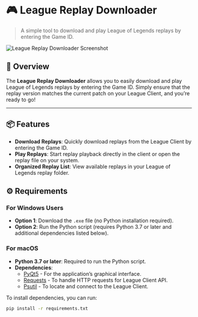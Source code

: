 # 🎮 League Replay Downloader

> A simple tool to download and play League of Legends replays by entering the Game ID.

![League Replay Downloader Screenshot](https://i.imgur.com/d4fV29G.png)

## 🚀 Overview

The **League Replay Downloader** allows you to easily download and play League of Legends replays by entering the Game ID. Simply ensure that the replay version matches the current patch on your League Client, and you’re ready to go!

---

## 📦 Features

- **Download Replays**: Quickly download replays from the League Client by entering the Game ID.
- **Play Replays**: Start replay playback directly in the client or open the replay file on your system.
- **Organized Replay List**: View available replays in your League of Legends replay folder.

## ⚙️ Requirements

### For Windows Users

- **Option 1**: Download the `.exe` file (no Python installation required).
- **Option 2**: Run the Python script (requires Python 3.7 or later and additional dependencies listed below).

### For macOS

- **Python 3.7 or later**: Required to run the Python script.
- **Dependencies**:
  - [PyQt5](https://pypi.org/project/PyQt5/) - For the application’s graphical interface.
  - [Requests](https://pypi.org/project/requests/) - To handle HTTP requests for League Client API.
  - [Psutil](https://pypi.org/project/psutil/) - To locate and connect to the League Client.

To install dependencies, you can run:

```bash
pip install -r requirements.txt
